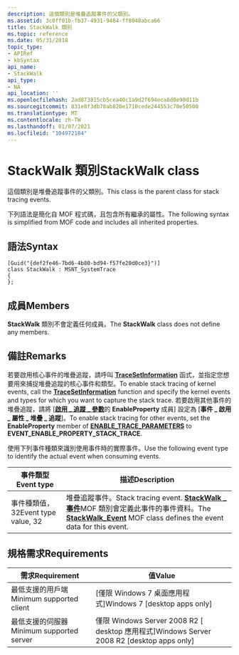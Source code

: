 ```yaml
---
description: 這個類別是堆疊追蹤事件的父類別。
ms.assetid: 3c0ff01b-fb37-4931-9484-ff8048abca66
title: StackWalk 類別
ms.topic: reference
ms.date: 05/31/2018
topic_type:
- APIRef
- kbSyntax
api_name:
- StackWalk
api_type:
- NA
api_location: ''
ms.openlocfilehash: 2ad873815cb5cea40c1a9d2f694eca8d0e90d11b
ms.sourcegitcommit: 831e8f3db78ab820e1710cede244553c70e50500
ms.translationtype: MT
ms.contentlocale: zh-TW
ms.lasthandoff: 01/07/2021
ms.locfileid: "104972184"
---
```

# <a name="stackwalk-class"></a><span data-ttu-id="f3b2e-103">StackWalk 類別</span><span class="sxs-lookup"><span data-stu-id="f3b2e-103">StackWalk class</span></span>

<span data-ttu-id="f3b2e-104">這個類別是堆疊追蹤事件的父類別。</span><span class="sxs-lookup"><span data-stu-id="f3b2e-104">This class is the parent class for stack tracing events.</span></span>

<span data-ttu-id="f3b2e-105">下列語法是簡化自 MOF 程式碼，且包含所有繼承的屬性。</span><span class="sxs-lookup"><span data-stu-id="f3b2e-105">The following syntax is simplified from MOF code and includes all inherited properties.</span></span>

## <a name="syntax"></a><span data-ttu-id="f3b2e-106">語法</span><span class="sxs-lookup"><span data-stu-id="f3b2e-106">Syntax</span></span>

``` syntax
[Guid("{def2fe46-7bd6-4b80-bd94-f57fe20d0ce3}")]
class StackWalk : MSNT_SystemTrace
{
};
```

## <a name="members"></a><span data-ttu-id="f3b2e-107">成員</span><span class="sxs-lookup"><span data-stu-id="f3b2e-107">Members</span></span>

<span data-ttu-id="f3b2e-108">**StackWalk** 類別不會定義任何成員。</span><span class="sxs-lookup"><span data-stu-id="f3b2e-108">The **StackWalk** class does not define any members.</span></span>

## <a name="remarks"></a><span data-ttu-id="f3b2e-109">備註</span><span class="sxs-lookup"><span data-stu-id="f3b2e-109">Remarks</span></span>

<span data-ttu-id="f3b2e-110">若要啟用核心事件的堆疊追蹤，請呼叫 [**TraceSetInformation**](/windows/win32/api/evntrace/nf-evntrace-tracesetinformation) 函式，並指定您想要用來捕捉堆疊追蹤的核心事件和類型。</span><span class="sxs-lookup"><span data-stu-id="f3b2e-110">To enable stack tracing of kernel events, call the [**TraceSetInformation**](/windows/win32/api/evntrace/nf-evntrace-tracesetinformation) function and specify the kernel events and types for which you want to capture the stack trace.</span></span> <span data-ttu-id="f3b2e-111">若要啟用其他事件的堆疊追蹤，請將 [[**啟用 \_ 追蹤 \_ 參數**](/windows/win32/api/evntrace/ns-evntrace-enable_trace_parameters)的 **EnableProperty** 成員] 設定為 [**事件 \_ 啟用 \_ 屬性 \_ 堆疊 \_ 追蹤**]。</span><span class="sxs-lookup"><span data-stu-id="f3b2e-111">To enable stack tracing for other events, set the **EnableProperty** member of [**ENABLE\_TRACE\_PARAMETERS**](/windows/win32/api/evntrace/ns-evntrace-enable_trace_parameters) to **EVENT\_ENABLE\_PROPERTY\_STACK\_TRACE**.</span></span>

<span data-ttu-id="f3b2e-112">使用下列事件種類來識別使用事件時的實際事件。</span><span class="sxs-lookup"><span data-stu-id="f3b2e-112">Use the following event type to identify the actual event when consuming events.</span></span>



| <span data-ttu-id="f3b2e-113">事件類型</span><span class="sxs-lookup"><span data-stu-id="f3b2e-113">Event type</span></span>           | <span data-ttu-id="f3b2e-114">描述</span><span class="sxs-lookup"><span data-stu-id="f3b2e-114">Description</span></span>                                                                                                           |
|----------------------|-----------------------------------------------------------------------------------------------------------------------|
| <span data-ttu-id="f3b2e-115">事件種類值，32</span><span class="sxs-lookup"><span data-stu-id="f3b2e-115">Event type value, 32</span></span> | <span data-ttu-id="f3b2e-116">堆疊追蹤事件。</span><span class="sxs-lookup"><span data-stu-id="f3b2e-116">Stack tracing event.</span></span> <span data-ttu-id="f3b2e-117">[**StackWalk \_ 事件**](stackwalk-event.md)MOF 類別會定義此事件的事件資料。</span><span class="sxs-lookup"><span data-stu-id="f3b2e-117">The [**StackWalk\_Event**](stackwalk-event.md) MOF class defines the event data for this event.</span></span> |



 

## <a name="requirements"></a><span data-ttu-id="f3b2e-118">規格需求</span><span class="sxs-lookup"><span data-stu-id="f3b2e-118">Requirements</span></span>



| <span data-ttu-id="f3b2e-119">需求</span><span class="sxs-lookup"><span data-stu-id="f3b2e-119">Requirement</span></span> | <span data-ttu-id="f3b2e-120">值</span><span class="sxs-lookup"><span data-stu-id="f3b2e-120">Value</span></span> |
|-------------------------------------|---------------------------------------------------------|
| <span data-ttu-id="f3b2e-121">最低支援的用戶端</span><span class="sxs-lookup"><span data-stu-id="f3b2e-121">Minimum supported client</span></span><br/> | <span data-ttu-id="f3b2e-122">\[僅限 Windows 7 桌面應用程式\]</span><span class="sxs-lookup"><span data-stu-id="f3b2e-122">Windows 7 \[desktop apps only\]</span></span><br/>              |
| <span data-ttu-id="f3b2e-123">最低支援的伺服器</span><span class="sxs-lookup"><span data-stu-id="f3b2e-123">Minimum supported server</span></span><br/> | <span data-ttu-id="f3b2e-124">僅限 Windows Server 2008 R2 \[ desktop 應用程式\]</span><span class="sxs-lookup"><span data-stu-id="f3b2e-124">Windows Server 2008 R2 \[desktop apps only\]</span></span><br/> |



 

 
